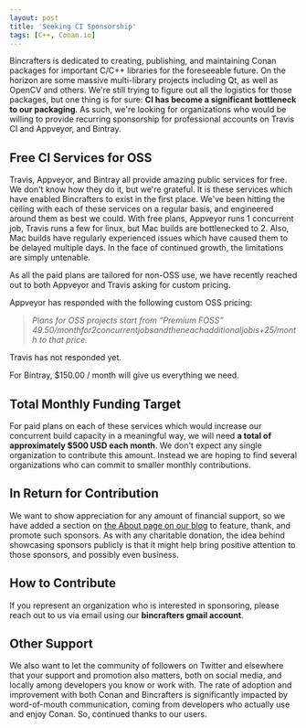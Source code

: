 ```yaml
---
layout: post
title: 'Seeking CI Sponsorship'
tags: [C++, Conan.io]
---
```


Bincrafters is dedicated to creating, publishing, and maintaining Conan packages for important C/C++ libraries for the foreseeable future. On the horizon are some massive multi-library projects including Qt, as well as OpenCV and others. We're still trying to figure out all the logistics for those packages, but one thing is for sure: __CI has become a significant bottleneck to our packaging__. As such, we're looking for organizations who would be willing to provide recurring sponsorship for professional accounts on Travis CI and Appveyor, and Bintray. 

## Free CI Services for OSS
Travis, Appveyor, and Bintray all provide amazing public services for free.  We don't know how they do it, but we're grateful. It is these services which have enabled Bincrafters to exist in the first place.  We've been hitting the ceiling with each of these services on a regular basis, and engineered around them as best we could.  With free plans, Appveyor runs 1 concurrent job, Travis runs a few for linux, but Mac builds are bottlenecked to 2.  Also, Mac builds have regularly experienced issues which have caused them to be delayed multiple days.   In the face of continued growth, the limitations are simply untenable. 

As all the paid plans are tailored for non-OSS use, we have recently reached out to both Appveyor and Travis asking for custom pricing.  

Appveyor has responded with the following custom OSS pricing:  
> *Plans for OSS projects start from “Premium FOSS” $49.50/month for 2 concurrent jobs and then each additional job is +$25/month to that price.*

Travis has not responded yet. 

For Bintray, $150.00 / month will give us everything we need. 

## Total Monthly Funding Target
For paid plans on each of these services which would increase our concurrent build capacity in a meaningful way, we will need __**a total of approximately $500 USD each month**__.  We don't expect any single organization to contribute this amount.  Instead we are hoping to find several organizations who can commit to smaller monthly contributions. 

## In Return for Contribution
We want to show appreciation for any amount of financial support, so we have added a section on [the About page on our blog](https://bincrafters.github.io/about/) to feature, thank, and promote such sponsors.  As with any charitable donation, the idea behind showcasing sponsors publicly is that it might help bring positive attention to those sponsors, and possibly even business. 

## How to Contribute
If you represent an organization who is interested in sponsoring, please reach out to us via email using our __bincrafters gmail account__. 


## Other Support
We also want to let the community of followers on Twitter and elsewhere that your support and promotion also matters, both on social media, and locally among developers you know or work with.  The rate of adoption and improvement with both Conan and Bincrafters is significantly impacted by word-of-mouth communication, coming from developers who actually use and enjoy Conan.  So, continued thanks to our users. 